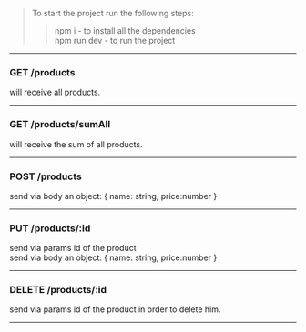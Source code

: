 >To start the project run the following steps: <br>
>> npm i - to install all the dependencies <br>
>> npm run dev - to run the project<br>

---

### GET /products
will receive all products.

---

### GET /products/sumAll
will receive the sum of all products.

---

### POST /products
send via body an object:
{
    name: string, price:number
}

---

### PUT /products/:id
send via params id of the product <br>
send via body an object:
{
    name: string, price:number
}

---

### DELETE /products/:id
send via params id of the product in order to delete him.

---

